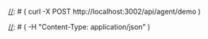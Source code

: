 [//]: # (# TiDB AgentX MindFlow - Hackathon 2025)

[//]: # ()
[//]: # (**Advanced Multi-step AI Agent using Model Context Protocol &#40;MCP&#41; and TiDB Serverless**)

[//]: # ()
[//]: # (## 🎯 Project Overview)

[//]: # ()
[//]: # (This project demonstrates a sophisticated **multi-step AI agent** that leverages **TiDB Serverless vector search** and **Model Context Protocol &#40;MCP&#41;** to create intelligent document analysis and content research workflows. Built for the TiDB AgentX Hackathon 2025.)

[//]: # ()
[//]: # (### 🚀 Key Features)

[//]: # ()
[//]: # (- **Multi-Step Agentic Workflows**: 6+ step automated processes from input to final action)

[//]: # (- **TiDB Serverless Integration**: Native vector search with 1536-dimensional embeddings)

[//]: # (- **MCP Architecture**: Tool-based agent communication protocol)

[//]: # (- **Advanced AI Analysis**: OpenAI GPT-4 and embeddings integration)

[//]: # (- **Real-time Tracking**: Complete audit trail and workflow monitoring)

[//]: # (- **External Tool Integration**: Extensible API integrations &#40;Google Search, YouTube, etc.&#41;)

[//]: # (- **Production-Ready Architecture**: MVC pattern with comprehensive error handling)

[//]: # ()
[//]: # (## 🏗️ Architecture)

[//]: # ()
[//]: # (```)

[//]: # (┌─────────────────┐    ┌─────────────────┐    ┌─────────────────┐)

[//]: # (│   Web Interface │────│  Express API    │────│ Agent           │)

[//]: # (│   &#40;Frontend&#41;    │    │  &#40;Controllers&#41;  │    │ Orchestrator    │)

[//]: # (└─────────────────┘    └─────────────────┘    └─────────────────┘)

[//]: # (                                │                        │)

[//]: # (                                │                        │)

[//]: # (                       ┌─────────────────┐    ┌─────────────────┐)

[//]: # (                       │   Services      │    │   MCP Server    │)

[//]: # (                       │   &#40;Business&#41;    │────│   &#40;Tools&#41;       │)

[//]: # (                       └─────────────────┘    └─────────────────┘)

[//]: # (                                │                        │)

[//]: # (                                │                        │)

[//]: # (                       ┌─────────────────┐    ┌─────────────────┐)

[//]: # (                       │   Models        │    │   OpenAI API    │)

[//]: # (                       │   &#40;Database&#41;    │    │   &#40;LLM/Embed&#41;   │)

[//]: # (                       └─────────────────┘    └─────────────────┘)

[//]: # (                                │)

[//]: # (                                │)

[//]: # (                       ┌─────────────────┐)

[//]: # (                       │  TiDB Serverless│)

[//]: # (                       │  Vector Search  │)

[//]: # (                       └─────────────────┘)

[//]: # (```)

[//]: # ()
[//]: # (## 🎬 Demo Workflows)

[//]: # ()
[//]: # (### 1. Document Analysis Workflow)

[//]: # (```)

[//]: # (Input Document → Content Extraction → Vector Embedding → TiDB Storage )

[//]: # (                                          ↓)

[//]: # (Final Report ← AI Summarization ← Similar Documents ← Vector Search)

[//]: # (```)

[//]: # ()
[//]: # (### 2. Content Research Workflow  )

[//]: # (```)

[//]: # (Research Query → Document Search → Web Search &#40;Optional&#41; → Result Aggregation)

[//]: # (                                          ↓)

[//]: # (Research Report ← Knowledge Synthesis ← Content Analysis ← Source Validation)

[//]: # (```)

[//]: # ()
[//]: # (## 🚦 Quick Start)

[//]: # ()
[//]: # (### Prerequisites)

[//]: # (- **Node.js 18+**)

[//]: # (- **TiDB Cloud Account** &#40;configured&#41;)

[//]: # (- **OpenAI API Key** &#40;with credits&#41;)

[//]: # ()
[//]: # (### 1. Installation)

[//]: # (```bash)

[//]: # (git clone <repository>)

[//]: # (cd tidb-agentx-project)

[//]: # (npm install)

[//]: # (```)

[//]: # ()
[//]: # (### 2. Configuration)

[//]: # (```bash)

[//]: # (cp .env.example .env)

[//]: # (```)

[//]: # ()
[//]: # (Your `.env` is already configured with the provided credentials!)

[//]: # ()
[//]: # (### 3. Database Setup)

[//]: # (```bash)

[//]: # (npm run setup)

[//]: # (```)

[//]: # ()
[//]: # (### 4. Start Application)

[//]: # (```bash)

[//]: # (# Development mode)

[//]: # (npm run dev)

[//]: # ()
[//]: # (# Production mode  )

[//]: # (npm start)

[//]: # (```)

[//]: # ()
[//]: # (### 5. Access Points)

[//]: # (- **API**: http://localhost:3002/api)

[//]: # (- **Frontend**: http://localhost:3002/app)

[//]: # (- **Health**: http://localhost:3002/api/health)

[//]: # (- **Docs**: http://localhost:3002/api/docs)

[//]: # ()
[//]: # (## 🔧 API Endpoints)

[//]: # ()
[//]: # (### Document Operations)

[//]: # (```http)

[//]: # (POST   /api/documents/upload          # Upload document)

[//]: # (POST   /api/documents/process         # Process with AI agent)

[//]: # (GET    /api/documents/search          # Vector/text search)

[//]: # (POST   /api/documents/analyze         # AI analysis)

[//]: # (GET    /api/documents                 # List documents)

[//]: # (GET    /api/documents/stats           # Statistics)

[//]: # (```)

[//]: # ()
[//]: # (### Agent Workflows)

[//]: # (```http)

[//]: # (POST   /api/agent/analyze             # Document analysis workflow)

[//]: # (POST   /api/agent/research            # Content research workflow)

[//]: # (POST   /api/agent/demo                # Demo workflow)

[//]: # (GET    /api/agent/health              # Agent system health)

[//]: # (GET    /api/agent/sessions            # List sessions)

[//]: # (GET    /api/agent/stats               # Agent statistics)

[//]: # (```)

[//]: # ()
[//]: # (## 🎯 Multi-Step Workflows Demonstrated)

[//]: # ()
[//]: # (### Document Analysis &#40;6 Steps&#41;)

[//]: # (1. **Session Creation** - Initialize agent session)

[//]: # (2. **Document Ingestion** - Process and embed content )

[//]: # (3. **Vector Search** - Find similar documents in TiDB)

[//]: # (4. **LLM Analysis** - Generate comprehensive analysis)

[//]: # (5. **Insight Extraction** - Extract key findings)

[//]: # (6. **Report Generation** - Create final workflow report)

[//]: # ()
[//]: # (### Content Research &#40;5 Steps&#41;)

[//]: # (1. **Query Processing** - Parse research request)

[//]: # (2. **Document Search** - TiDB vector search)

[//]: # (3. **External Search** - Web/API integrations &#40;optional&#41;)

[//]: # (4. **Result Synthesis** - Combine multi-source data)

[//]: # (5. **Research Report** - Generate findings document)

[//]: # ()
[//]: # (## 🛠️ MCP Tools Available)

[//]: # ()
[//]: # (| Tool | Description | Usage |)

[//]: # (|------|-------------|--------|)

[//]: # (| `ingest_document` | Process documents with embeddings | Document upload/processing |)

[//]: # (| `vector_search` | Semantic search in TiDB | Find similar content |)

[//]: # (| `analyze_documents` | AI-powered analysis | Generate insights |)

[//]: # (| `extract_insights` | Key point extraction | Content summarization |)

[//]: # (| `log_action` | Audit trail logging | Workflow tracking |)

[//]: # (| `create_session` | Session management | Workflow orchestration |)

[//]: # (| `search_web` | External web search | Research expansion |)

[//]: # (| `youtube_transcript` | Video transcript extraction | Media processing |)

[//]: # ()
[//]: # (## 📊 Database Schema)

[//]: # ()
[//]: # (### Documents Table)

[//]: # (- Vector embeddings &#40;1536 dimensions&#41;)

[//]: # (- Content with metadata)

[//]: # (- Source tracking &#40;upload, web, youtube, notion&#41;)

[//]: # (- Status management &#40;processing, completed, failed&#41;)

[//]: # ()
[//]: # (### Agent Sessions)

[//]: # (- Workflow tracking)

[//]: # (- Progress monitoring  )

[//]: # (- Session management)

[//]: # ()
[//]: # (### Action Logs)

[//]: # (- Complete audit trail)

[//]: # (- Performance metrics)

[//]: # (- Error tracking)

[//]: # ()
[//]: # (## 🎪 Demo Instructions)

[//]: # ()
[//]: # (### For Hackathon Judges)

[//]: # ()
[//]: # (1. **Start the application**:)

[//]: # (   ```bash)

[//]: # (   npm start)

[//]: # (   ```)

[//]: # ()
[//]: # (2. **Access the demo interface**: )

[//]: # (   Navigate to http://localhost:3002/app)

[//]: # ()
[//]: # (3. **Run automated demo**:)

[//]: # (   ```bash)

[//]: # (   curl -X POST http://localhost:3002/api/agent/demo \)

[//]: # (     -H "Content-Type: application/json" \)

[//]: # (     -d '{"scenario": "basic"}')

[//]: # (   ```)

[//]: # ()
[//]: # (4. **Test document upload**:)

[//]: # (   - Use the web interface at `/app`)

[//]: # (   - Upload a PDF or text document)

[//]: # (   - Watch the multi-step workflow execute)

[//]: # ()
[//]: # (5. **View workflow logs**:)

[//]: # (   - Check `/api/agent/sessions` for session tracking)

[//]: # (   - Review `/api/agent/stats` for system statistics)

[//]: # ()
[//]: # (## 📈 Hackathon Submission Checklist)

[//]: # ()
[//]: # (- ✅ **Multi-step agentic workflow** &#40;6+ automated steps&#41;)

[//]: # (- ✅ **TiDB Serverless integration** &#40;vector search, embeddings&#41;)

[//]: # (- ✅ **MCP architecture** &#40;tool-based communication&#41;)

[//]: # (- ✅ **External tool integration** &#40;OpenAI, extensible APIs&#41;)

[//]: # (- ✅ **Real-world application** &#40;document analysis, research&#41;)

[//]: # (- ✅ **Complete audit trail** &#40;session tracking, action logs&#41;)

[//]: # (- ✅ **Production-ready code** &#40;error handling, validation&#41;)

[//]: # (- ✅ **Comprehensive documentation** &#40;API docs, workflows&#41;)

[//]: # ()
[//]: # (## 🔍 Technical Highlights)

[//]: # ()
[//]: # (### Advanced Features)

[//]: # (- **Sophisticated Error Handling**: Comprehensive middleware stack)

[//]: # (- **Input Validation**: Schema-based request validation)

[//]: # (- **Rate Limiting**: Protection against API abuse  )

[//]: # (- **Comprehensive Logging**: Winston-based logging system)

[//]: # (- **Security**: Helmet.js, CORS, input sanitization)

[//]: # (- **Performance**: Compression, efficient database queries)

[//]: # (- **Extensibility**: Plugin-based MCP tool architecture)

[//]: # ()
[//]: # (### AI Integration)

[//]: # (- **OpenAI Embeddings**: text-embedding-ada-002 &#40;1536 dimensions&#41;)

[//]: # (- **GPT-4 Analysis**: Context-aware document analysis)

[//]: # (- **Vector Similarity**: Cosine distance in TiDB)

[//]: # (- **Hybrid Search**: Combined vector + full-text search)

[//]: # ()
[//]: # (### Database Integration)

[//]: # (- **TiDB Serverless**: Cloud-native MySQL-compatible database)

[//]: # (- **Vector Indexing**: Native vector search capabilities)

[//]: # (- **ACID Transactions**: Reliable data consistency)

[//]: # (- **Schema Migration**: Automated database setup)

[//]: # ()
[//]: # (## 📝 Project Structure)

[//]: # ()
[//]: # (```)

[//]: # (tidb-agentx-project/)

[//]: # (├── src/)

[//]: # (│   ├── config/          # Configuration management)

[//]: # (│   ├── controllers/     # API controllers)

[//]: # (│   ├── services/        # Business logic)

[//]: # (│   ├── models/         # Database models)

[//]: # (│   ├── middleware/     # Express middleware)

[//]: # (│   ├── mcp/            # MCP server & tools)

[//]: # (│   ├── routes/         # API routes)

[//]: # (│   ├── utils/          # Utilities)

[//]: # (│   └── app.js          # Main application)

[//]: # (├── public/             # Frontend files)

[//]: # (├── uploads/            # File uploads)

[//]: # (├── logs/               # Application logs)

[//]: # (├── package.json)

[//]: # (├── .env.example)

[//]: # (└── README.md)

[//]: # (```)

[//]: # ()
[//]: # (## 🤝 Contributing)

[//]: # ()
[//]: # (This is a hackathon project, but contributions and improvements are welcome!)

[//]: # ()
[//]: # (## 📄 License)

[//]: # ()
[//]: # (MIT License - Built for TiDB AgentX Hackathon 2025)

[//]: # ()
[//]: # (## 🏆 Hackathon Submission)

[//]: # ()
[//]: # (**Team**: Eduard  )

[//]: # (**Email**: [Your TiDB Cloud account email]  )

[//]: # (**Repository**: Public &#40;or access granted to hackathon-judge@pingcap.com&#41;  )

[//]: # (**Demo Video**: [To be recorded - showing complete multi-step workflow])

[//]: # ()
[//]: # (---)

[//]: # ()
[//]: # (**Built with ❤️ for TiDB AgentX Hackathon 2025**)